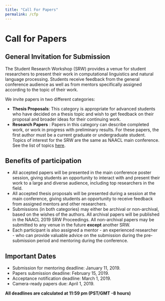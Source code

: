 ```yaml
---
title: "Call For Papers"
permalink: /cfp
---
```



# Call for Papers
## General Invitation for Submission
The Student Research Workshop (SRW) provides a venue for student researchers to present their work in computational linguistics and natural language processing. Students receive feedback from the general conference audience as well as from mentors specifically assigned according to the topic of their work.

We invite papers in two different categories:
- __Thesis Proposals__: This category is appropriate for advanced students who have decided on a thesis topic and wish to get feedback on their proposal and broader ideas for their continuing work.
- __Research Papers__ : Papers in this category can describe completed work, or work in progress with preliminary results. For these papers, the first author must be a current graduate or undergraduate student.
Topics of interest for the SRW are the same as NAACL main conference. See the list of topics [here](http://naacl2021.org/calls/papers/).

## Benefits of participation

- All accepted papers will be presented in the main conference poster session, giving students an opportunity to interact with and present their work to a large and diverse audience, including top researchers in the field.
- All accepted thesis proposals will be presented during a session at the main conference, giving students an opportunity to receive feedback from assigned mentors and other researchers.
- Submissions (in both categories) may either be archival or non-archival, based on the wishes of the authors. All archival papers will be published in the NAACL 2019 SRW Proceedings. All non-archival papers may be submitted to any venue in the future __except__ another SRW.
- Each participant is also assigned a mentor - an experienced researcher - who can provide valuable advice on the submission during the pre-submission period and mentoring during the conference.

## Important Dates
- Submission for mentoring deadline: January 11, 2019.
- Papers submission deadline: February 15, 2019.
- Acceptance notification deadline: March 1, 2019.
- Camera-ready papers due: April 1, 2019.


__All deadlines are calculated at 11:59 pm (PST/GMT -8 hours)__

